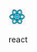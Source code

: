 <img src="https://github.com/odegabriel/odegabriel/blob/main/react.png" width="30px" height="30px" />
<p>react</p>
